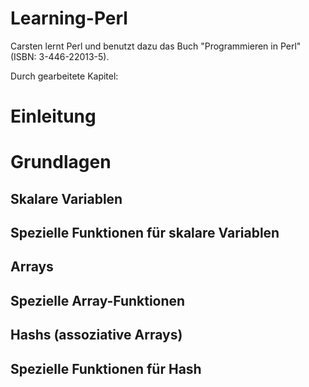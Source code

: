 # Learning-Perl
Carsten lernt Perl und benutzt dazu das Buch "Programmieren in Perl" (ISBN: 3-446-22013-5).

Durch gearbeitete Kapitel:

# Einleitung
# Grundlagen
## Skalare Variablen
## Spezielle Funktionen für skalare Variablen
## Arrays
## Spezielle Array-Funktionen
## Hashs (assoziative Arrays)
## Spezielle Funktionen für Hash
